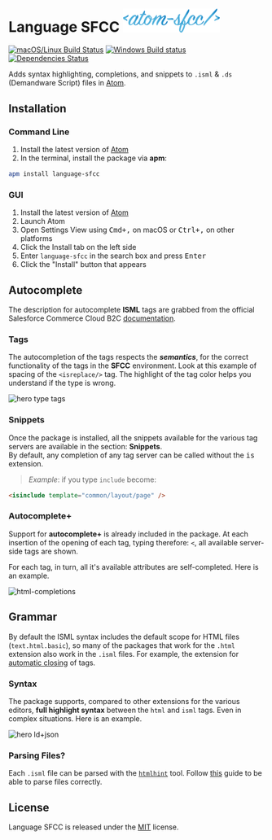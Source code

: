 <h1>
    Language SFCC
    <img
        width="190px"
        src="https://raw.githubusercontent.com/matteobertoldo/language-sfcc/assets/ui/atom-sfcc.svg?sanitize=true"
        alt="Atom SFCC"
    />
</h1>

[![macOS/Linux Build Status](https://travis-ci.org/matteobertoldo/language-sfcc.svg?branch=master)](https://travis-ci.org/matteobertoldo/language-sfcc) [![Windows Build status](https://ci.appveyor.com/api/projects/status/bxsl40wyjcuxaa2g?svg=true)](https://ci.appveyor.com/project/matteobertoldo/language-sfcc) [![Dependencies Status](https://david-dm.org/matteobertoldo/language-sfcc/status.svg)](https://david-dm.org/matteobertoldo/language-sfcc)

Adds syntax highlighting, completions, and snippets to `.isml` &amp; `.ds` (Demandware Script) files in [Atom](https://atom.io).

## Installation

### Command Line

1.  Install the latest version of [Atom](https://atom.io)
2.  In the terminal, install the package via **apm**:

```sh
apm install language-sfcc
```

### GUI

1.  Install the latest version of [Atom](https://atom.io)
2.  Launch Atom
3.  Open Settings View using <kbd>Cmd+,</kbd> on macOS or <kbd>Ctrl+,</kbd> on other platforms
4.  Click the Install tab on the left side
5.  Enter `language-sfcc` in the search box and press <kbd>Enter</kbd>
6.  Click the "Install" button that appears

## Autocomplete

The description for autocomplete **ISML** tags are grabbed from the official Salesforce Commerce Cloud B2C [documentation](https://documentation.b2c.commercecloud.salesforce.com/DOC2/topic/com.demandware.dochelp/ISML/ISML.html).

### Tags

The autocompletion of the tags respects the _**semantics**_, for the correct functionality of the tags in the **SFCC** environment.
Look at this example of spacing of the `<isreplace/>` tag. The highlight of the tag color helps you understand if the type is wrong.

![hero type tags](https://user-images.githubusercontent.com/15775323/71999128-2304c680-3241-11ea-9f6e-379f462587aa.gif)

### Snippets

Once the package is installed, all the snippets available for the various tag servers are available in the section: **Snippets**. <br /> By default, any completion of any tag server can be called without the <kbd>is</kbd> extension.

> _Example_: if you type `include` become:

```html
<isinclude template="common/layout/page" />
```

### Autocomplete+

Support for **autocomplete+** is already included in the package. At each insertion of the opening of each tag, typing therefore: `<`, all available server-side tags are shown.

For each tag, in turn, all it's available attributes are self-completed. Here is an example.

![html-completions](https://cloud.githubusercontent.com/assets/2766036/25668197/ffd24928-2ff3-11e7-85fc-b327ac2287e6.gif)

## Grammar

By default the ISML syntax includes the default scope for HTML files (`text.html.basic`), so many of the packages that work for the `.html` extension also work in the `.isml` files. For example, the extension for [automatic closing](https://atom.io/packages/autoclose-html-plus) of tags.

### Syntax

The package supports, compared to other extensions for the various editors, **full highlight syntax** between the `html` and `isml` tags. Even in complex situations. Here is an example.

![hero ld+json](https://user-images.githubusercontent.com/15775323/72209745-07ecbd80-34b2-11ea-891c-82d01571c4b8.png)

### Parsing Files?

Each `.isml` file can be parsed with the [`htmlhint`](https://github.com/htmlhint/HTMLHint) tool. Follow [this](https://github.com/matteobertoldo/language-sfcc/wiki/Setup-for-parse-ISML-files-with-htmlhint) guide to be able to parse files correctly.

## License

Language SFCC is released under the [MIT](https://github.com/matteobertoldo/language-sfcc/blob/master/LICENSE) license.
